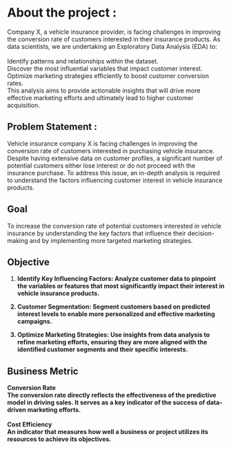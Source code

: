 # About the project :

Company X, a vehicle insurance provider, is facing challenges in improving the conversion rate of customers interested in their insurance products. As data scientists, we are undertaking an Exploratory Data Analysis (EDA) to:<br>
<br>
Identify patterns and relationships within the dataset.<br>
Discover the most influential variables that impact customer interest.<br>
Optimize marketing strategies efficiently to boost customer conversion rates.<br>
This analysis aims to provide actionable insights that will drive more effective marketing efforts and ultimately lead to higher customer acquisition.<br>

## Problem Statement :

Vehicle insurance company X is facing challenges in improving the conversion rate of customers interested in purchasing vehicle insurance. Despite having extensive data on customer profiles, a significant number of potential customers either lose interest or do not proceed with the insurance purchase. To address this issue, an in-depth analysis is required to understand the factors influencing customer interest in vehicle insurance products.<br>

## Goal

To increase the conversion rate of potential customers interested in vehicle insurance by understanding the key factors that influence their decision-making and by implementing more targeted marketing strategies.<br>

## Objective

1. <b>Identify Key Influencing Factors:<b> Analyze customer data to pinpoint the variables or features that most significantly impact their interest in vehicle insurance products.<br>

2. <b>Customer Segmentation:<b> Segment customers based on predicted interest levels to enable more personalized and effective marketing campaigns.<br>

3. <b>Optimize Marketing Strategies:<b> Use insights from data analysis to refine marketing efforts, ensuring they are more aligned with the identified customer segments and their specific interests.<br>

## Business Metric 

<b>Conversion Rate<b><br>
The conversion rate directly reflects the effectiveness of the predictive model in driving sales. It serves as a key indicator of the success of data-driven marketing efforts.<br>
<br>
<b>Cost Efficiency<b><br>
An indicator that measures how well a business or project utilizes its resources to achieve its objectives.
